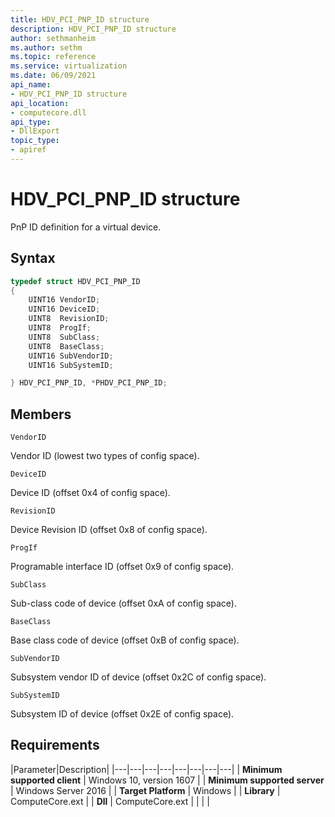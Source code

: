 ```yaml
---
title: HDV_PCI_PNP_ID structure
description: HDV_PCI_PNP_ID structure
author: sethmanheim
ms.author: sethm
ms.topic: reference
ms.service: virtualization
ms.date: 06/09/2021
api_name:
- HDV_PCI_PNP_ID structure
api_location:
- computecore.dll
api_type:
- DllExport
topic_type: 
- apiref
---
```

# HDV_PCI_PNP_ID structure

PnP ID definition for a virtual device.

## Syntax

```C++
typedef struct HDV_PCI_PNP_ID
{
    UINT16 VendorID;
    UINT16 DeviceID;
    UINT8  RevisionID;
    UINT8  ProgIf;
    UINT8  SubClass;
    UINT8  BaseClass;
    UINT16 SubVendorID;
    UINT16 SubSystemID;

} HDV_PCI_PNP_ID, *PHDV_PCI_PNP_ID;
```

## Members

`VendorID`

Vendor ID (lowest two types of config space).

`DeviceID`

Device ID (offset 0x4 of config space).

`RevisionID`

Device Revision ID (offset 0x8 of config space).

`ProgIf`

Programable interface ID (offset 0x9 of config space).

`SubClass`

Sub-class code of device (offset 0xA of config space).

`BaseClass`

Base class code of device (offset 0xB of config space).

`SubVendorID`

Subsystem vendor ID of device (offset 0x2C of config space).

`SubSystemID`

Subsystem ID of device (offset 0x2E of config space).

## Requirements

|Parameter|Description|
|---|---|---|---|---|---|---|---|
| **Minimum supported client** | Windows 10, version 1607 |
| **Minimum supported server** | Windows Server 2016 |
| **Target Platform** | Windows |
| **Library** | ComputeCore.ext |
| **Dll** | ComputeCore.ext |
|    |    |